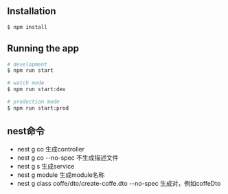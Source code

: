 
## Installation

```bash
$ npm install
```

## Running the app

```bash
# development
$ npm run start

# watch mode
$ npm run start:dev

# production mode
$ npm run start:prod
```

## nest命令
- nest g co 生成controller
- nest g co --no-spec 不生成描述文件
- nest g s 生成service
- nest g module <module name> 生成module名称
- nest g class coffe/dto/create-coffe.dto --no-spec 生成对，例如coffeDto
